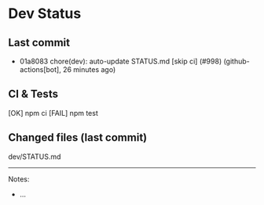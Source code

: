 # Dev Status

## Last commit
- 01a8083 chore(dev): auto-update STATUS.md [skip ci] (#998) (github-actions[bot], 26 minutes ago)
## CI & Tests
[OK] npm ci
[FAIL] npm test

## Changed files (last commit)
dev/STATUS.md

---
Notes:
- ...
